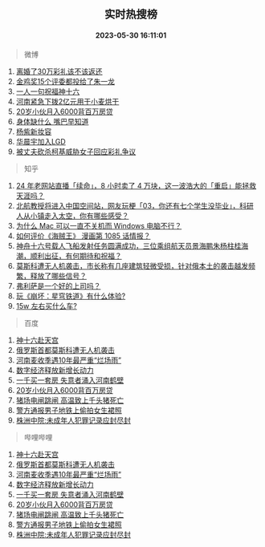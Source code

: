 <div align="center"><h2>实时热搜榜</h2><h4>2023-05-30 16:11:01</h4></div>

> 微博  

1. [离婚了30万彩礼该不该返还](https://s.weibo.com/weibo?q=%23%E7%A6%BB%E5%A9%9A%E4%BA%8630%E4%B8%87%E5%BD%A9%E7%A4%BC%E8%AF%A5%E4%B8%8D%E8%AF%A5%E8%BF%94%E8%BF%98%23&t=31&band_rank=1&Refer=top)<br />
2. [金鸡奖15个评委都投给了朱一龙](https://s.weibo.com/weibo?q=%23%E9%87%91%E9%B8%A1%E5%A5%9615%E4%B8%AA%E8%AF%84%E5%A7%94%E9%83%BD%E6%8A%95%E7%BB%99%E4%BA%86%E6%9C%B1%E4%B8%80%E9%BE%99%23&t=31&band_rank=2&Refer=top)<br />
3. [一人一句祝福神十六](https://s.weibo.com/weibo?q=%23%E4%B8%80%E4%BA%BA%E4%B8%80%E5%8F%A5%E7%A5%9D%E7%A6%8F%E7%A5%9E%E5%8D%81%E5%85%AD%23&t=31&band_rank=3&Refer=top)<br />
4. [河南紧急下拨2亿元用于小麦烘干](https://s.weibo.com/weibo?q=%23%E6%B2%B3%E5%8D%97%E7%B4%A7%E6%80%A5%E4%B8%8B%E6%8B%A82%E4%BA%BF%E5%85%83%E7%94%A8%E4%BA%8E%E5%B0%8F%E9%BA%A6%E7%83%98%E5%B9%B2%23&t=31&band_rank=4&Refer=top)<br />
5. [20岁小伙月入6000背百万房贷](https://s.weibo.com/weibo?q=%2320%E5%B2%81%E5%B0%8F%E4%BC%99%E6%9C%88%E5%85%A56000%E8%83%8C%E7%99%BE%E4%B8%87%E6%88%BF%E8%B4%B7%23&t=31&band_rank=5&Refer=top)<br />
6. [身体缺什么 嘴巴早知道](https://s.weibo.com/weibo?q=%E8%BA%AB%E4%BD%93%E7%BC%BA%E4%BB%80%E4%B9%88%20%E5%98%B4%E5%B7%B4%E6%97%A9%E7%9F%A5%E9%81%93&t=31&band_rank=6&Refer=top)<br />
7. [杨紫新妆容](https://s.weibo.com/weibo?q=%23%E6%9D%A8%E7%B4%AB%E6%96%B0%E5%A6%86%E5%AE%B9%23&t=31&band_rank=7&Refer=top)<br />
8. [华晨宇加入LGD](https://s.weibo.com/weibo?q=%23%E5%8D%8E%E6%99%A8%E5%AE%87%E5%8A%A0%E5%85%A5LGD%23&t=31&band_rank=8&Refer=top)<br />
9. [被丈夫砍杀柯基威胁女子回应彩礼争议](https://s.weibo.com/weibo?q=%23%E8%A2%AB%E4%B8%88%E5%A4%AB%E7%A0%8D%E6%9D%80%E6%9F%AF%E5%9F%BA%E5%A8%81%E8%83%81%E5%A5%B3%E5%AD%90%E5%9B%9E%E5%BA%94%E5%BD%A9%E7%A4%BC%E4%BA%89%E8%AE%AE%23&t=31&band_rank=9&Refer=top)<br />

> 知乎  

1. [24 年老网站直播「续命」，8 小时卖了 4 万块，这一波浩大的「重启」能拯救天涯吗？](https://www.zhihu.com/question/603776523)<br />
2. [北航教授将进入中国空间站，网友玩梗「03，你还有七个学生没毕业」，科研人从小镇走入太空，你有哪些感受？](https://www.zhihu.com/question/603802527)<br />
3. [为什么 Mac 可以一直不关机而 Windows 电脑不行？](https://www.zhihu.com/question/602382675)<br />
4. [如何评价《海贼王》 漫画第 1085 话情报？](https://www.zhihu.com/question/603751034)<br />
5. [神舟十六号载人飞船发射任务圆满成功，三位乘组航天员景海鹏朱杨柱桂海潮，顺利出征，有何期待和祝福？](https://www.zhihu.com/question/601725007)<br />
6. [莫斯科遭无人机袭击，市长称有几座建筑轻微受损，针对俄本土的袭击越发频繁，释放了哪些信号？](https://www.zhihu.com/question/603814229)<br />
7. [弗利萨是一个好的上司吗？](https://www.zhihu.com/question/310918169)<br />
8. [玩《崩坏：星穹铁道》有什么体验?](https://www.zhihu.com/question/603047482)<br />
9. [15w 左右买什么车?](https://www.zhihu.com/question/603060255)<br />

> 百度  

1. [神十六赴天宫](https://www.baidu.com/s?wd=%E7%A5%9E%E5%8D%81%E5%85%AD%E8%B5%B4%E5%A4%A9%E5%AE%AB&sa=fyb_news&rsv_dl=fyb_news)<br />
2. [俄罗斯首都莫斯科遭无人机袭击](https://www.baidu.com/s?wd=%E4%BF%84%E7%BD%97%E6%96%AF%E9%A6%96%E9%83%BD%E8%8E%AB%E6%96%AF%E7%A7%91%E9%81%AD%E6%97%A0%E4%BA%BA%E6%9C%BA%E8%A2%AD%E5%87%BB&sa=fyb_news&rsv_dl=fyb_news)<br />
3. [河南麦收季遇10年最严重“烂场雨”](https://www.baidu.com/s?wd=%E6%B2%B3%E5%8D%97%E9%BA%A6%E6%94%B6%E5%AD%A3%E9%81%8710%E5%B9%B4%E6%9C%80%E4%B8%A5%E9%87%8D%E2%80%9C%E7%83%82%E5%9C%BA%E9%9B%A8%E2%80%9D&sa=fyb_news&rsv_dl=fyb_news)<br />
4. [数字经济释放新增长动力](https://www.baidu.com/s?wd=%E6%95%B0%E5%AD%97%E7%BB%8F%E6%B5%8E%E9%87%8A%E6%94%BE%E6%96%B0%E5%A2%9E%E9%95%BF%E5%8A%A8%E5%8A%9B&sa=fyb_news&rsv_dl=fyb_news)<br />
5. [一千买一套房 失意者涌入河南鹤壁](https://www.baidu.com/s?wd=%E4%B8%80%E5%8D%83%E4%B9%B0%E4%B8%80%E5%A5%97%E6%88%BF+%E5%A4%B1%E6%84%8F%E8%80%85%E6%B6%8C%E5%85%A5%E6%B2%B3%E5%8D%97%E9%B9%A4%E5%A3%81&sa=fyb_news&rsv_dl=fyb_news)<br />
6. [20岁小伙月入6000背百万房贷](https://www.baidu.com/s?wd=20%E5%B2%81%E5%B0%8F%E4%BC%99%E6%9C%88%E5%85%A56000%E8%83%8C%E7%99%BE%E4%B8%87%E6%88%BF%E8%B4%B7&sa=fyb_news&rsv_dl=fyb_news)<br />
7. [猪场电闸跳闸 高温致上千头猪死亡](https://www.baidu.com/s?wd=%E7%8C%AA%E5%9C%BA%E7%94%B5%E9%97%B8%E8%B7%B3%E9%97%B8+%E9%AB%98%E6%B8%A9%E8%87%B4%E4%B8%8A%E5%8D%83%E5%A4%B4%E7%8C%AA%E6%AD%BB%E4%BA%A1&sa=fyb_news&rsv_dl=fyb_news)<br />
8. [警方通报男子地铁上偷拍女生裙照](https://www.baidu.com/s?wd=%E8%AD%A6%E6%96%B9%E9%80%9A%E6%8A%A5%E7%94%B7%E5%AD%90%E5%9C%B0%E9%93%81%E4%B8%8A%E5%81%B7%E6%8B%8D%E5%A5%B3%E7%94%9F%E8%A3%99%E7%85%A7&sa=fyb_news&rsv_dl=fyb_news)<br />
9. [株洲中院:未成年人犯罪记录应封尽封](https://www.baidu.com/s?wd=%E6%A0%AA%E6%B4%B2%E4%B8%AD%E9%99%A2%3A%E6%9C%AA%E6%88%90%E5%B9%B4%E4%BA%BA%E7%8A%AF%E7%BD%AA%E8%AE%B0%E5%BD%95%E5%BA%94%E5%B0%81%E5%B0%BD%E5%B0%81&sa=fyb_news&rsv_dl=fyb_news)<br />

> 哔哩哔哩  

1. [神十六赴天宫](https://www.baidu.com/s?wd=%E7%A5%9E%E5%8D%81%E5%85%AD%E8%B5%B4%E5%A4%A9%E5%AE%AB&sa=fyb_news&rsv_dl=fyb_news)<br />
2. [俄罗斯首都莫斯科遭无人机袭击](https://www.baidu.com/s?wd=%E4%BF%84%E7%BD%97%E6%96%AF%E9%A6%96%E9%83%BD%E8%8E%AB%E6%96%AF%E7%A7%91%E9%81%AD%E6%97%A0%E4%BA%BA%E6%9C%BA%E8%A2%AD%E5%87%BB&sa=fyb_news&rsv_dl=fyb_news)<br />
3. [河南麦收季遇10年最严重“烂场雨”](https://www.baidu.com/s?wd=%E6%B2%B3%E5%8D%97%E9%BA%A6%E6%94%B6%E5%AD%A3%E9%81%8710%E5%B9%B4%E6%9C%80%E4%B8%A5%E9%87%8D%E2%80%9C%E7%83%82%E5%9C%BA%E9%9B%A8%E2%80%9D&sa=fyb_news&rsv_dl=fyb_news)<br />
4. [数字经济释放新增长动力](https://www.baidu.com/s?wd=%E6%95%B0%E5%AD%97%E7%BB%8F%E6%B5%8E%E9%87%8A%E6%94%BE%E6%96%B0%E5%A2%9E%E9%95%BF%E5%8A%A8%E5%8A%9B&sa=fyb_news&rsv_dl=fyb_news)<br />
5. [一千买一套房 失意者涌入河南鹤壁](https://www.baidu.com/s?wd=%E4%B8%80%E5%8D%83%E4%B9%B0%E4%B8%80%E5%A5%97%E6%88%BF+%E5%A4%B1%E6%84%8F%E8%80%85%E6%B6%8C%E5%85%A5%E6%B2%B3%E5%8D%97%E9%B9%A4%E5%A3%81&sa=fyb_news&rsv_dl=fyb_news)<br />
6. [20岁小伙月入6000背百万房贷](https://www.baidu.com/s?wd=20%E5%B2%81%E5%B0%8F%E4%BC%99%E6%9C%88%E5%85%A56000%E8%83%8C%E7%99%BE%E4%B8%87%E6%88%BF%E8%B4%B7&sa=fyb_news&rsv_dl=fyb_news)<br />
7. [猪场电闸跳闸 高温致上千头猪死亡](https://www.baidu.com/s?wd=%E7%8C%AA%E5%9C%BA%E7%94%B5%E9%97%B8%E8%B7%B3%E9%97%B8+%E9%AB%98%E6%B8%A9%E8%87%B4%E4%B8%8A%E5%8D%83%E5%A4%B4%E7%8C%AA%E6%AD%BB%E4%BA%A1&sa=fyb_news&rsv_dl=fyb_news)<br />
8. [警方通报男子地铁上偷拍女生裙照](https://www.baidu.com/s?wd=%E8%AD%A6%E6%96%B9%E9%80%9A%E6%8A%A5%E7%94%B7%E5%AD%90%E5%9C%B0%E9%93%81%E4%B8%8A%E5%81%B7%E6%8B%8D%E5%A5%B3%E7%94%9F%E8%A3%99%E7%85%A7&sa=fyb_news&rsv_dl=fyb_news)<br />
9. [株洲中院:未成年人犯罪记录应封尽封](https://www.baidu.com/s?wd=%E6%A0%AA%E6%B4%B2%E4%B8%AD%E9%99%A2%3A%E6%9C%AA%E6%88%90%E5%B9%B4%E4%BA%BA%E7%8A%AF%E7%BD%AA%E8%AE%B0%E5%BD%95%E5%BA%94%E5%B0%81%E5%B0%BD%E5%B0%81&sa=fyb_news&rsv_dl=fyb_news)<br />
